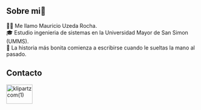 ## Sobre mi👋
🙋‍♂️ Me llamo Mauricio Uzeda Rocha.  
🎓 Estudio ingenieria de sistemas en la Universidad Mayor de San Simon (UMMS).  
📖 La historia más bonita comienza a escribirse cuando le sueltas la mano al pasado.
## Contacto
<img width="69" height="51.2" alt="klipartz com(1)" src="https://github.com/user-attachments/assets/88b9338c-9945-4320-9a90-5285df43d0a1" />

